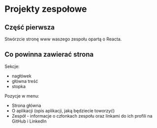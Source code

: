# Projekty zespołowe

## Część pierwsza
Stwórzcie stronę www waszego zespołu opartą o Reacta.

## Co powinna zawierać strona
Sekcje:
* nagłówek
* główna treść
* stopka

Pozycje w menu:
* Strona główna
* O aplikacji (opis aplikacji, jaką będziecie toworzyć)
* Zespół - informacje o członkach zespołu oraz linkami do ich profili na GitHub i LinkedIn
